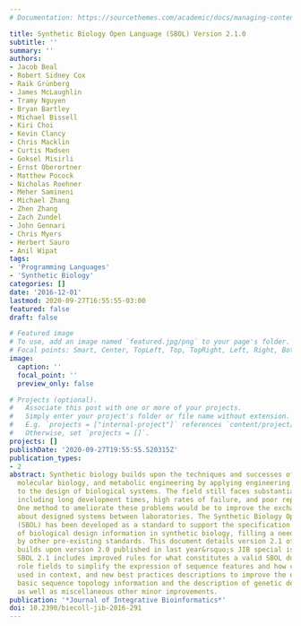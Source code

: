 ```yaml
---
# Documentation: https://sourcethemes.com/academic/docs/managing-content/

title: Synthetic Biology Open Language (SBOL) Version 2.1.0
subtitle: ''
summary: ''
authors:
- Jacob Beal
- Robert Sidney Cox
- Raik Grünberg
- James McLaughlin
- Tramy Nguyen
- Bryan Bartley
- Michael Bissell
- Kiri Choi
- Kevin Clancy
- Chris Macklin
- Curtis Madsen
- Goksel Misirli
- Ernst Oberortner
- Matthew Pocock
- Nicholas Roehner
- Meher Samineni
- Michael Zhang
- Zhen Zhang
- Zach Zundel
- John Gennari
- Chris Myers
- Herbert Sauro
- Anil Wipat
tags:
- 'Programming Languages'
- 'Synthetic Biology'
categories: []
date: '2016-12-01'
lastmod: 2020-09-27T16:55:55-03:00
featured: false
draft: false

# Featured image
# To use, add an image named `featured.jpg/png` to your page's folder.
# Focal points: Smart, Center, TopLeft, Top, TopRight, Left, Right, BottomLeft, Bottom, BottomRight.
image:
  caption: ''
  focal_point: ''
  preview_only: false

# Projects (optional).
#   Associate this post with one or more of your projects.
#   Simply enter your project's folder or file name without extension.
#   E.g. `projects = ["internal-project"]` references `content/project/deep-learning/index.md`.
#   Otherwise, set `projects = []`.
projects: []
publishDate: '2020-09-27T19:55:55.520315Z'
publication_types:
- 2
abstract: Synthetic biology builds upon the techniques and successes of genetics,
  molecular biology, and metabolic engineering by applying engineering principles
  to the design of biological systems. The field still faces substantial challenges,
  including long development times, high rates of failure, and poor reproducibility.
  One method to ameliorate these problems would be to improve the exchange of information
  about designed systems between laboratories. The Synthetic Biology Open Language
  (SBOL) has been developed as a standard to support the specification and exchange
  of biological design information in synthetic biology, filling a need not satisfied
  by other pre-existing standards. This document details version 2.1 of SBOL that
  builds upon version 2.0 published in last year&rsquo;s JIB special issue. In particular,
  SBOL 2.1 includes improved rules for what constitutes a valid SBOL document, new
  role fields to simplify the expression of sequence features and how components are
  used in context, and new best practices descriptions to improve the exchange of
  basic sequence topology information and the description of genetic design provenance,
  as well as miscellaneous other minor improvements.
publication: '*Journal of Integrative Bioinformatics*'
doi: 10.2390/biecoll-jib-2016-291
---
```

